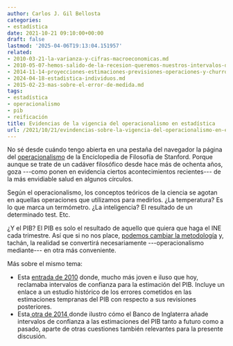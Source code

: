 ```yaml
---
author: Carlos J. Gil Bellosta
categories:
- estadística
date: 2021-10-21 09:10:00+00:00
draft: false
lastmod: '2025-04-06T19:13:04.151957'
related:
- 2010-03-21-la-varianza-y-cifras-macroeconomicas.md
- 2010-05-07-hemos-salido-de-la-recesion-queremos-nuestros-intervalos-de-confianza.md
- 2014-11-14-proyecciones-estimaciones-previsiones-operaciones-y-churros.md
- 2024-04-18-estadistica-individuos.md
- 2015-02-23-mas-sobre-el-error-de-medida.md
tags:
- estadística
- operacionalismo
- pib
- reificación
title: Evidencias de la vigencia del operacionalismo en estadística
url: /2021/10/21/evindencias-sobre-la-vigencia-del-operacionalismo-en-estadistica/
---
```


No sé desde cuándo tengo abierta en una pestaña del navegador la página del [operacionalismo](https://plato.stanford.edu/entries/operationalism/) de la Enciclopedia de Filosofía de Stanford. Porque aunque se trate de un cadáver filosófico desde hace más de ochenta años, goza ---como ponen en evidencia ciertos acontecimientos recientes--- de la más envidiable salud en algunos círculos.

Según el operacionalismo, los conceptos teóricos de la ciencia se agotan en aquellas operaciones que utilizamos para medirlos. ¿La temperatura? Es lo que marca un termómetro. ¿La inteligencia? El resultado de un determinado test. Etc.

¿Y el PIB? El PIB es solo el resultado de aquello que quiera que haga el INE cada trimestre. Así que si no nos place, [podemos cambiar la metodología](https://www.economiadigital.es/economia/ine-grupo-tecnico-mejorar-previsiones-fiasco-trimestre.html) y, tachán, la realidad se convertirá necesariamente ---operacionalismo mediante--- en otra más conveniente.

Más sobre el mismo tema:

  * Esta [entrada de 2010](https://datanalytics.com/2010/05/07/hemos-salido-de-la-recesion-queremos-nuestros-intervalos-de-confianza/) donde, mucho más joven e iluso que hoy, reclamaba intervalos de confianza para la estimación del PIB. Incluye un enlace a un estudio histórico de los errores cometidos en las estimaciones tempranas del PIB con respecto a sus revisiones posteriores.
  * Esta[ otra de 2014 ](https://datanalytics.com/2014/12/09/ruido-en-las-estadisticas-oficiales/)donde ilustro cómo el Banco de Inglaterra añade intervalos de confianza a las estimaciones del PIB tanto a futuro como a pasado, aparte de otras cuestiones también relevantes para la presente discusión.
